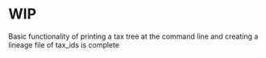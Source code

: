 # WIP

Basic functionality of printing a tax tree at the command line and creating a lineage file of tax_ids is complete
